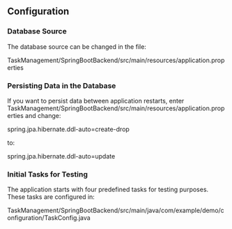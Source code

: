 ## Configuration
### Database Source
The database source can be changed in the file:

TaskManagement/SpringBootBackend/src/main/resources/application.properties

### Persisting Data in the Database
If you want to persist data between application restarts, enter TaskManagement/SpringBootBackend/src/main/resources/application.properties and change:

spring.jpa.hibernate.ddl-auto=create-drop

to:

spring.jpa.hibernate.ddl-auto=update

### Initial Tasks for Testing
The application starts with four predefined tasks for testing purposes. These tasks are configured in:

TaskManagement/SpringBootBackend/src/main/java/com/example/demo/configuration/TaskConfig.java
